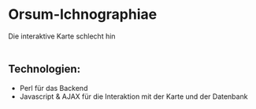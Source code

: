 # Orsum-Ichnographiae

Die interaktive Karte schlecht hin
<br><br>
<h2>Technologien:</h2>
<ul class="readme-list">
<li>Perl für das Backend</li>
<li>Javascript & AJAX für die Interaktion mit der Karte und der Datenbank</li>
</ul>
